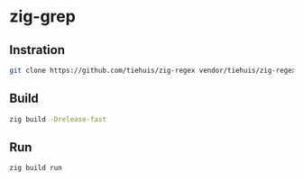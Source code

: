 # zig-grep

## Instration

```bash
git clone https://github.com/tiehuis/zig-regex vendor/tiehuis/zig-regex
```

## Build

```bash
zig build -Drelease-fast
```

## Run

```bash
zig build run
```